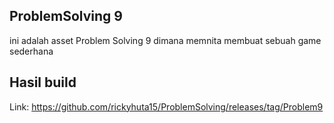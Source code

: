 ## ProblemSolving 9
ini adalah asset Problem Solving 9 dimana memnita membuat sebuah game sederhana
## Hasil build
Link:
https://github.com/rickyhuta15/ProblemSolving/releases/tag/Problem9
